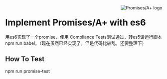 <a href="http://promises-aplus.github.com/promises-spec">
    <img src="https://camo.githubusercontent.com/a53731b36ebace30208f5ee8567f0b4b38df38b4/68747470733a2f2f70726f6d6973657361706c75732e636f6d2f6173736574732f6c6f676f2d736d616c6c2e706e67"
         align="right" alt="Promises/A+ logo" />
</a>

# Implement Promises/A+ with es6

用es6实现了一个promise，使用 Compliance Tests测试通过，转es5请运行脚本 npm run babel。（现在虽然已经实现了，但是代码比较乱，还要整理下）

## How To Test

npm run promise-test